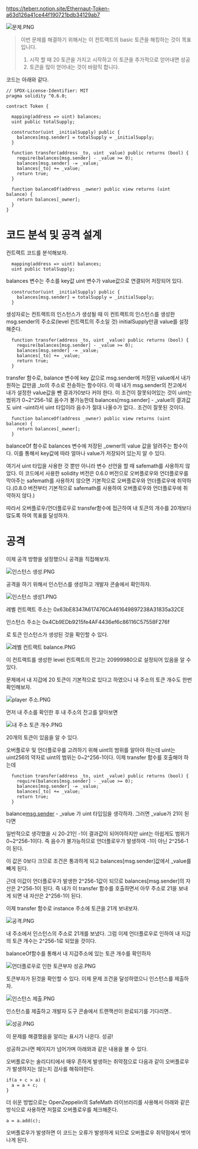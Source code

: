 https://teberr.notion.site/Ethernaut-Token-a63d126a41ce44f190721bdb34129ab7

![문제.PNG](https://s3-us-west-2.amazonaws.com/secure.notion-static.com/1dbdca49-3892-4483-ab29-136bf62b549a/%EB%AC%B8%EC%A0%9C.png)

> 
> 
> 
> 이번 문제를 해결하기 위해서는 이 컨트랙트의 basic 토큰을 해킹하는 것이 목표입니다.
> 
> 1. 시작 할 때 20 토큰을 가지고 시작하고 이 토큰을 추가적으로 얻어내면 성공
> 2. 토큰을 많이 얻어내는 것이 바람직 합니다.

코드는 아래와 같다.

```solidity
// SPDX-License-Identifier: MIT
pragma solidity ^0.6.0;

contract Token {

  mapping(address => uint) balances;
  uint public totalSupply;

  constructor(uint _initialSupply) public {
    balances[msg.sender] = totalSupply = _initialSupply;
  }

  function transfer(address _to, uint _value) public returns (bool) {
    require(balances[msg.sender] - _value >= 0);
    balances[msg.sender] -= _value;
    balances[_to] += _value;
    return true;
  }

  function balanceOf(address _owner) public view returns (uint balance) {
    return balances[_owner];
  }
}
```

# 코드 분석 및 공격 설계

컨트랙트 코드를 분석해보자.

```solidity
  mapping(address => uint) balances;
  uint public totalSupply;
```

balances 변수는 주소를 key값 uint 변수가 value값으로 연결되어 저장되어 있다.

```solidity
  constructor(uint _initialSupply) public {
    balances[msg.sender] = totalSupply = _initialSupply;
  }
```

생성자로는 컨트랙트의 인스턴스가 생성될 때 이 컨트랙트의 인스턴스를 생성한 msg.sender의 주소로(level 컨트랙트의 주소일 것) initialSupply만큼 value를 설정해준다.

```solidity
  function transfer(address _to, uint _value) public returns (bool) {
    require(balances[msg.sender] - _value >= 0);
    balances[msg.sender] -= _value;
    balances[_to] += _value;
    return true;
  }
```

transfer 함수로, balance 변수에 key 값으로 msg.sender에 저장된 value에서 내가 원하는 값만큼 _to의 주소로 전송하는 함수이다. 이 때 내가 msg.sender의 잔고에서 내가 설정한 value값을 뺀 결과가0보다 커야 한다. 이 조건이 잘못되어있는 것이 uint는 범위가 0~2^256-1로 음수가 불가능한데 balances[msg.sender] - _value의 결과값도 uint -uint라서 uint 타입이라 음수가 절대 나올수가 없다.. 조건이 잘못된 것이다.

```solidity
  function balanceOf(address _owner) public view returns (uint balance) {
    return balances[_owner];
  }
```

balanceOf 함수로 balances 변수에 저장된 _owner의 value 값을 알려주는 함수이다. 이를 통해서 key값에 따라 얼마나 value가 저장되어 있는지 알 수 있다.

여기서 uint 타입을 사용한 것 뿐만 아니라 변수 선언을 할 때 safemath를 사용하지 않았다. 이 코드에서 사용한 solidity 버전은 0.6.0 버전으로 오버플로우와 언더플로우를 막아주는 safemath를 사용하지 않으면 기본적으로 오버플로우와 언더플로우에 취약하다.(0.8.0 버전부터 기본적으로 safemath를 사용하여 오버플로우와 언더플로우에 취약하지 않다.) 

따라서 오버플로우/언더플로우로 transfer함수에 접근하여 내 토큰의 개수를 20개보다 많도록 하여 목표를 달성하자.

# 공격

이제 공격 방향을 설정했으니 공격을 직접해보자.

![인스턴스 생성.PNG](https://s3-us-west-2.amazonaws.com/secure.notion-static.com/ca178eb9-b8eb-47a1-842d-6558c3d7b47e/%EC%9D%B8%EC%8A%A4%ED%84%B4%EC%8A%A4_%EC%83%9D%EC%84%B1.png)

공격을 하기 위해서 인스턴스를 생성하고 개발자 콘솔에서 확인하자.

![인스턴스 생성1.PNG](https://s3-us-west-2.amazonaws.com/secure.notion-static.com/6d8b3d86-2002-441c-b5f5-d32382e99ec4/%EC%9D%B8%EC%8A%A4%ED%84%B4%EC%8A%A4_%EC%83%9D%EC%84%B11.png)

레벨 컨트랙트 주소는 0x63bE8347A617476CA461649897238A31835a32CE

인스턴스 주소는 0x4Cb9EDb9215fe4AF4436ef6c86116C57558F276f

로 토큰 인스턴스가 생성된 것을 확인할 수 있다.

![레벨 컨트랙트 balance.PNG](https://s3-us-west-2.amazonaws.com/secure.notion-static.com/ba618cf6-ac1c-4bfd-9817-5a1a34f3d46b/%EB%A0%88%EB%B2%A8_%EC%BB%A8%ED%8A%B8%EB%9E%99%ED%8A%B8_balance.png)

이 컨트랙트를 생성한 level 컨트랙트의 잔고는 20999980으로 설정되어 있음을 알 수 있다.

문제에서 내 지갑에 20 토큰이 기본적으로 있다고 하였으니 내 주소의 토큰 개수도 한번 확인해보자.

![player 주소.PNG](https://s3-us-west-2.amazonaws.com/secure.notion-static.com/c5160017-bd3b-4160-9c7a-e1bdf2dfc1ad/player_%EC%A3%BC%EC%86%8C.png)

먼저 내 주소를 확인한 후 내 주소의 잔고를 알아보면 

 

![내 주소 토큰 개수.PNG](https://s3-us-west-2.amazonaws.com/secure.notion-static.com/6a346f3a-ca13-4b9c-886e-c0f953fcc8a4/%EB%82%B4_%EC%A3%BC%EC%86%8C_%ED%86%A0%ED%81%B0_%EA%B0%9C%EC%88%98.png)

20개의 토큰이 있음을 알 수 있다.

오버플로우 및 언더플로우를 고려하기 위해 uint의 범위를 알아야 하는데 uint는 uint256의 약자로 uint의 범위는 0~2^256-1이다. 이제 transfer 함수를 호출해야 하는데

```solidity
  function transfer(address _to, uint _value) public returns (bool) {
    require(balances[msg.sender] - _value >= 0);
    balances[msg.sender] -= _value;
    balances[_to] += _value;
    return true;
  }
```

balance[msg.sender](20) - _value 가 uint 타입임을 생각하자. 그러면 _value가 21이 된다면 

일반적으로 생각했을 시 20-21인 -1이 결과값이 되어야하지만 uint는 아쉽게도 범위가 0~2^256-1이다. 즉 음수가 불가능하므로 언더플로우가 발생하여 -1이 아닌 2^256-1이 된다. 

이 값은 0보다 크므로 조건은 통과하게 되고 balances[msg.sender]값에서 _value를 빼게 된다.

근데 이값이 언더플로우가 발생한 2^256-1값이 되므로 balances[msg.sender]의 자산은 2^256-1이 된다. 즉 내가 이 transfer 함수를 호출하면서 아무 주소로 21을 보내게 되면 내 자산은 2^256-1이 된다.

이제 transfer 함수로 instance 주소에 토큰을 21개 보내보자.

![공격.PNG](https://s3-us-west-2.amazonaws.com/secure.notion-static.com/7e574030-6ac4-46ff-9c0f-55a956ca7191/%EA%B3%B5%EA%B2%A9.png)

내 주소에서 인스턴스의 주소로 21개를 보냈다. 그럼 이제 언더플로우로 인하여 내 지갑의 토큰 개수는 2^256-1로 되었을 것이다. 

balanceOf함수를 통해서 내 지갑주소에 있는 토큰 개수를 확인하자

![언더플로우로 인한 토큰부자 성공.PNG](https://s3-us-west-2.amazonaws.com/secure.notion-static.com/9ad596f5-a93b-472c-a18b-6af12ec062ef/%EC%96%B8%EB%8D%94%ED%94%8C%EB%A1%9C%EC%9A%B0%EB%A1%9C_%EC%9D%B8%ED%95%9C_%ED%86%A0%ED%81%B0%EB%B6%80%EC%9E%90_%EC%84%B1%EA%B3%B5.png)

토큰부자가 된것을 확인할 수 있다. 이제 문제 조건을 달성하였으니 인스턴스를 제출하자.

![인스턴스 제출.PNG](https://s3-us-west-2.amazonaws.com/secure.notion-static.com/4c634ee6-6171-4347-af5e-1b1a99fadd44/%EC%9D%B8%EC%8A%A4%ED%84%B4%EC%8A%A4_%EC%A0%9C%EC%B6%9C.png)

인스턴스를 제출하고 개발자 도구 콘솔에서 트랜잭션이 완료되기를 기다리면..

![성공.PNG](https://s3-us-west-2.amazonaws.com/secure.notion-static.com/720ff586-5bf9-4cdb-a953-af0084bb82fe/%EC%84%B1%EA%B3%B5.png)

이 문제를 해결했음을 알리는 표시가 나온다. 성공!

성공하고나면 페이지가 넘어가며 아래와과 같은 내용을 볼 수 있다.

오버플로우는 솔리디티에서 매우 흔하게 발생하는 취약점으로 다음과 같이 오버플로우가 발생하지는 않는지 검사를 해줘야한다.

```
if(a + c > a) {
  a = a + c;
}

```

더 쉬운 방법으로는 OpenZeppelin의 SafeMath 라이브러리를 사용해서 아래와 같은 방식으로 사용하면 저절로 오버플로우를 체크해준다.

```
a = a.add(c);

```

오버플로우가 발생하면 이 코드는 오류가 발생하게 되므로 오버플로우 취약점에서 벗어나게 된다.
